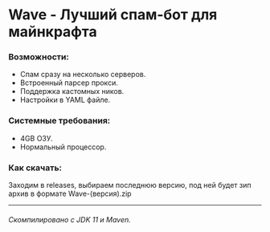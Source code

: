 # Wave - Лучший спам-бот для майнкрафта

### Возможности:
- Спам сразу на несколько серверов.
- Встроенный парсер прокси.
- Поддержка кастомных ников.
- Настройки в YAML файле.

### Системные требования:
- 4GB ОЗУ.
- Нормальный процессор.

### Как скачать:
Заходим в releases, выбираем последнюю версию, под ней будет зип архив в формате Wave-(версия).zip

---
###### Скомпилировано с JDK 11 и Maven.

